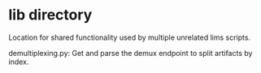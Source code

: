 # lib directory

Location for shared functionality used by multiple unrelated lims scripts.

demultiplexing.py: Get and parse the demux endpoint to split artifacts by index.
